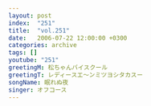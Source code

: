 ```yaml
---
layout: post
index:  "251"
title:  "vol.251"
date:   2006-07-22 12:00:00 +0300
categories: archive
tags: []
youtube: "251"
greetingM: 松ちゃんバイスクール
greetingT: レディースエ～ンミツヨシタカスー
songName: 眠れぬ夜
singer: オフコース
---
```

